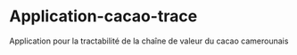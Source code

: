 # Application-cacao-trace
Application pour la tractabilité de la chaîne de valeur du cacao camerounais
